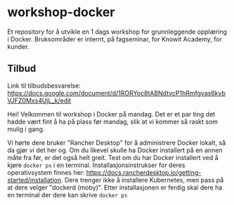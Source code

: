 # workshop-docker
Et repository for å utvikle en 1 dags workshop for grunnleggende opplæring i Docker. Bruksområder er internt, på fagseminar, for Knowit Academy, for kunder.

## Tilbud

Link til tilbudsbesvarelse: https://docs.google.com/document/d/1RORYoc8tABNdtvcP1hRmfgvas6kvbVJFZ0Mxs4UjL_k/edit


Hei!
Velkommen til workshop i Docker på mandag. Det er et par ting det hadde vært fint å ha på plass før mandag, slik at vi kommer så raskt som mulig i gang.


Vi hørte dere bruker "Rancher Desktop" for å administrere Docker lokalt, så da gjør vi det her og. Om du likevel skulle ha Docker installert på en annen måte fra før, er det også helt greit. Test om du har Docker installert ved å kjøre `docker ps` i en terminal. Installasjonsinstrukser for deres operativsystem finnes her: https://docs.rancherdesktop.io/getting-started/installation. Dere trenger ikke å installere Kubernetes, men pass på at dere velger "dockerd (moby)". Etter installasjonen er ferdig skal dere ha en terminal der dere kan skrive `docker ps`